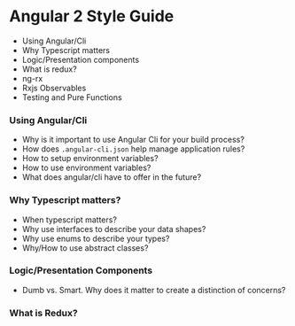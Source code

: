 # Angular 2 Style Guide

* Using Angular/Cli
* Why Typescript matters
* Logic/Presentation components
* What is redux?
* ng-rx
* Rxjs Observables
* Testing and Pure Functions

### Using Angular/Cli

* Why is it important to use Angular Cli for your build process?
* How does `.angular-cli.json` help manage application rules?
* How to setup environment variables?
* How to use environment variables?
* What does angular/cli have to offer in the future?

### Why Typescript matters?

* When typescript matters?
* Why use interfaces to describe your data shapes?
* Why use enums to describe your types?
* Why/How to use abstract classes?

### Logic/Presentation Components

* Dumb vs. Smart. Why does it matter to create a distinction of concerns?

### What is Redux?
